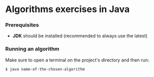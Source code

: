 # Algorithms exercises in Java

### Prerequisites

* **JDK** should be installed (recommended to always use the latest)

### Running an algorithm

Make sure to open a terminal on the project's directory and then run:

```bash
$ java name-of-the-chosen-algorithm
```
